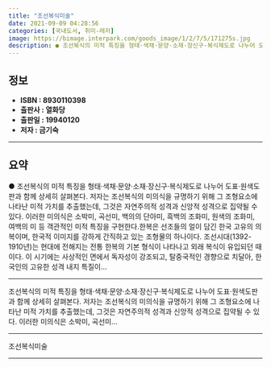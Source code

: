 ```yaml
---
title: "조선복식미술"
date: 2021-09-09 04:28:56
categories: [국내도서, 취미-레저]
image: https://bimage.interpark.com/goods_image/1/2/7/5/171275s.jpg
description: ● 조선복식의 미적 특징을 형태·색채·문양·소재·장신구·복식제도로 나누어 도표·원색도판과 함께 상세히 살펴본다. 저자는 조선복식의 미의식을 규명하기 위해 그 조형요소에 나타난 미적 가치를 추출했는데, 그것은 자연주의적 성격과 신앙적 성격으로 집약될 수 있다. 이러한 미의식은 소박미,
---
```


## **정보**

- **ISBN : 8930110398**
- **출판사 : 열화당**
- **출판일 : 19940120**
- **저자 : 금기숙**

------



## **요약**

●  조선복식의 미적 특징을 형태·색채·문양·소재·장신구·복식제도로 나누어 도표·원색도판과 함께 상세히 살펴본다. 저자는 조선복식의 미의식을 규명하기 위해 그 조형요소에 나타난 미적 가치를 추출했는데, 그것은 자연주의적 성격과 신앙적 성격으로 집약될 수 있다. 이러한 미의식은 소박미, 곡선미, 백의의 단아미, 흑백의 조화미, 원색의 조화미, 여백의 미 등 객관적인 미적 특징을 구현한다.한복은 선조들의 얼이 담긴 한국 고유의 의복이며, 한국적 이미지를 강하게 간직하고 있는 조형물의 하나이다. 조선시대(1392-1910년)는 현대에 전해지는 전통 한복의 기본 형식이 나타나고 외래 복식이 유입되던 때이다. 이 시기에는 사상적인 면에서 독자성이 강조되고, 탈중국적인 경향으로 치달아, 한국인의 고유한 성격 내지 특질이...

------

조선복식의 미적 특징을 형태·색채·문양·소재·장신구·복식제도로 나누어 도표·원색도판과 함께 상세히 살펴본다. 저자는 조선복식의 미의식을 규명하기 위해 그 조형요소에 나타난 미적 가치를 추출했는데, 그것은 자연주의적 성격과 신앙적 성격으로 집약될 수 있다. 이러한 미의식은 소박미, 곡선미... 

------


조선복식미술 

------


